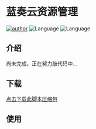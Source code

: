 蓝奏云资源管理 
=======

[![author](https://img.shields.io/badge/author-ayouth-green)](https://github.com/tianluanchen/scripts/)
![Language](https://img.shields.io/badge/lang-python-blue)
![Language](https://img.shields.io/badge/lang-javascript-yellow)

## 介绍

尚未完成，正在努力敲代码中...

## 下载 

[点击下载此脚本压缩包](http://33h.co/9gh2e)


## 使用
